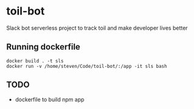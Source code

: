 # toil-bot
Slack bot serverless project to track toil and make developer lives better



## Running dockerfile
```aidl
docker build . -t sls
docker run -v /home/steven/Code/toil-bot/:/app -it sls bash
```

## TODO
* dockerfile to build npm app